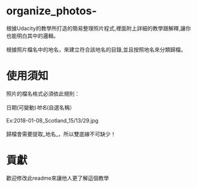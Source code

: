 # organize_photos-
根據Udacity的教學所打造的簡易整理照片程式,裡面附上詳細的教學跟解釋,讓你也能明白其中的邏輯。<br /><br />
根據照片檔名中的地名，來建立符合該地名的目錄,並且按照地名來分類歸檔。
# 使用須知
照片的檔名格式必須依此規則：<br /><br />
日期(可變動)_地名_(自選名稱）<br /><br />
Ex:2018-01-08_Scotland_15/13/29.jpg<br /><br />
歸檔會需要提取_地名_，所以雙底線不可缺少！
# 貢獻
歡迎修改此readme來讓他人更了解這個教學
